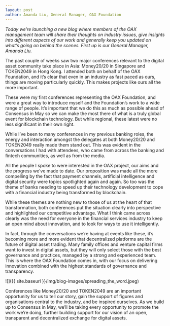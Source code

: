 ```yaml
---
layout: post
author: Amanda Liu, General Manager, OAX Foundation
---
```


_Today we’re launching a new blog where members of the OAX management team will share their thoughts on industry issues, give insights into different aspects of our work and generally keep you updated on what’s going on behind the scenes. First up is our General Manager, Amanda Liu._

The past couple of weeks saw two major conferences relevant to the digital asset community take place in Asia: Money20/20 in Singapore and TOKEN2049 in Hong Kong. I attended both on behalf of the OAX Foundation, and it’s clear that even in an industry as fast paced as ours, things are moving particularly quickly. This makes projects like ours all the more important.

These were my first conferences representing the OAX Foundation, and were a great way to introduce myself and the Foundation’s work to a wide range of people. It’s important that we do this as much as possible ahead of Consensus in May so we can make the most there of what is a truly global event for blockchain technology. But while regional, these latest were no less significant in their own right.

While I’ve been to many conferences in my previous banking roles, the energy and interaction amongst the delegates at both Money20/20 and TOKEN2049 really made them stand out. This was evident in the conversations I had with attendees, who came from across the banking and fintech communities, as well as from the media.

All the people I spoke to were interested in the OAX project, our aims and the progress we’ve made to date. Our proposition was made all the more compelling by the fact that payment channels, artificial intelligence and digital security were topics spotlighted again and again. So too was the theme of banks needing to speed up their technology development to cope with a financial industry being transformed by blockchain.

While these themes are nothing new to those of us at the heart of that transformation, both conferences put the situation clearly into perspective and highlighted our competitive advantage. What I think came across clearly was the need for everyone in the financial services industry to keep an open mind about innovation, and to look for ways to use it intelligently.

In fact, through the conversations we’re having at events like these, it’s becoming more and more evident that decentralized platforms are the future of digital asset trading. Many family offices and venture capital firms want to invest in digital assets, but they will only select those with the best governance and practices, managed by a strong and experienced team. This is where the OAX Foundation comes in, with our focus on delivering innovation combined with the highest standards of governance and transparency.

![]({{ site.baseurl }}/img/blog-images/spreading_the_word.jpeg)

Conferences like Money20/20 and TOKEN2049 are an important opportunity for us to tell our story, gain the support of figures and organisations central to the industry, and be inspired ourselves. As we build up to Consensus in May, we’ll be taking every opportunity to promote the work we’re doing, further building support for our vision of an open, transparent and decentralized exchange for digital assets.
